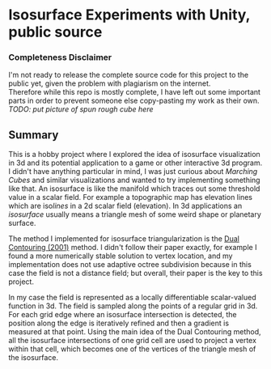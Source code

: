 # Isosurface Experiments with Unity, public source
### Completeness Disclaimer
I'm not ready to release the complete source code for this project to the public yet, given the problem with plagiarism on the internet.  
Therefore while this repo is mostly complete, I have left out some important parts in order to prevent someone else copy-pasting my work as their own.  
*TODO: put picture of spun rough cube here*
## Summary
This is a hobby project where I explored the idea of isosurface visualization in 3d and its potential application to a game or other interactive 3d program. I didn't have anything particular in mind, I was just curious about *Marching Cubes* and similar visualizations and wanted to try implementing something like that. 
An isosurface is like the manifold which traces out some threshold value in a scalar field. For example a topographic map has elevation lines which are iso*lines* in a 2d scalar field (elevation). In 3d applications an *isosurface* usually means a triangle mesh of some weird shape or planetary surface.  
  
The method I implemented for isosurface triangularization is the [Dual Contouring (2001)](https://www.cs.rice.edu/~jwarren/papers/dualcontour.pdf) method. I didn't follow their paper exactly, for example I found a more numerically stable solution to vertex location, and my implementation does not use adaptive octree subdivision because in this case the field is not a distance field; but overall, their paper is the key to this project.

In my case the field is represented as a locally differentiable scalar-valued function in 3d. The field is sampled along the points of a regular grid in 3d. For each grid edge where an isosurface intersection is detected, the position along the edge is iteratively refined and then a gradient is measured at that point. Using the main idea of the Dual Contouring method, all the isosurface intersections of one grid cell are used to project a vertex within that cell, which becomes one of the vertices of the triangle mesh of the isosurface.
